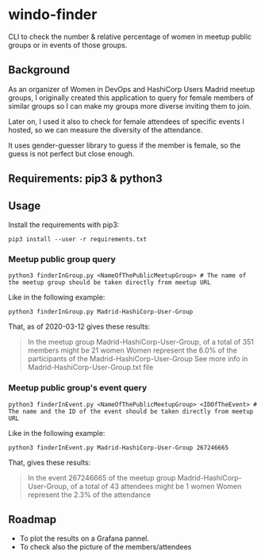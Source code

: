 # windo-finder

CLI to check the number & relative percentage of women in meetup public groups or in events of those groups.

## Background
As an organizer of Women in DevOps and HashiCorp Users Madrid meetup groups, I originally created this application to query for female members of similar groups so I can make my groups more diverse inviting them to join.

Later on, I used it also to check for female attendees of specific events I hosted, so we can measure the diversity of the attendance.

It uses gender-guesser library to guess if the member is female, so the guess is not perfect but close enough.

## Requirements: pip3 & python3

## Usage

Install the requirements with pip3:

`pip3 install --user -r requirements.txt`

### Meetup public group query

`python3 finderInGroup.py <NameOfThePublicMeetupGroup> # The name of the meetup group should be taken directly from meetup URL`

Like in the following example:

`python3 finderInGroup.py Madrid-HashiCorp-User-Group`

That, as of 2020-03-12 gives these results:

> In the meetup group Madrid-HashiCorp-User-Group, of a total of 351 members might be 21 women
> Women represent the 6.0% of the participants of the Madrid-HashiCorp-User-Group
> See more info in Madrid-HashiCorp-User-Group.txt file

### Meetup public group's event query

`python3 finderInEvent.py <NameOfThePublicMeetupGroup> <IDOfTheEvent> # The name and the ID of the event should be taken directly from meetup URL`

Like in the following example:

`python3 finderInEvent.py Madrid-HashiCorp-User-Group 267246665`

That, gives these results:

> In the event 267246665 of the meetup group Madrid-HashiCorp-User-Group, of a total of 43 attendees might be 1 women
> Women represent the 2.3% of the attendance

## Roadmap
- To plot the results on a Grafana pannel.
- To check also the picture of the members/attendees
